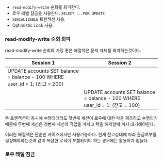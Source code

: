 - `read-modify-write` 순회를 회피한다.
- 로우 레벨 잠금을 사용한다. `SELECT ...FOR UPDATE`
- `SERIALIZABLE` 트랜잭션 사용.
- Optimistic Lock 사용.

### read-modify-write 순회 회피

read-modify-write 순회의 가장 좋은 해결책은 문제 자체를 회피하는것이다.

|Session 1| Session 2|
|-|-|
|UPDATE accounts SET balance = balance - 100 WHERE user_id = 1; (잔고 = 200)||
||UPDATE accounts SET balance = balance - 100 WHERE user_id = 1; (잔고 = 100)|

두 트랜잭션이 동시에 수행되더라도 첫번째 세션이 로우에 대한 락을 획득하고 수행되기 때문에 두번째 세션은 첫번째 세션이 작업을 마치고 락을 해제할때 까지 대기해야한다.

이러한 해결책은 단순한 케이스에서만 사용가능하다. 현재 잔고상태에 따라 출금여부를 결정해야하는것과 같이 복잡한 로직이 포함되어야 하는 경우에는 활용하기 힘들다.

### 로우 레벨 잠금

